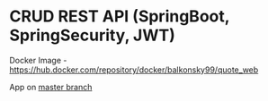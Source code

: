 # CRUD REST API (SpringBoot, SpringSecurity, JWT)
Docker Image - https://hub.docker.com/repository/docker/balkonsky99/quote_web

App on [master branch](https://github.com/mr-balkonsky/test-quote-webApp/tree/master)
